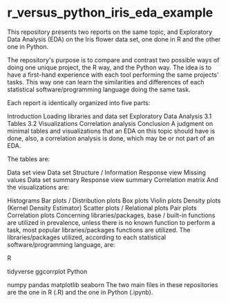 # r_versus_python_iris_eda_example
This repository presents two reports on the same topic, and Exploratory Data Analysis (EDA) on the Iris flower data set, one done in R and the other one in Python.

The repository's purpose is to compare and contrast two possible ways of doing one unique project, the R way, and the Python way. The idea is to have a first-hand experience with each tool performing the same projects' tasks. This way one can learn the similarities and differences of each statistical software/programming language doing the same task.

Each report is identically organized into five parts:

Introduction
Loading libraries and data set
Exploratory Data Analysis 3.1 Tables 3.2 Visualizations
Correlation analysis
Conclusion
A judgment on minimal tables and visualizations that an EDA on this topic should have is done, also, a correlation analysis is done, which may be or not part of an EDA.

The tables are:

Data set view
Data set Structure / Information
Response view
Missing values
Data set summary
Response view summary
Correlation matrix
And the visualizations are:

Histograms
Bar plots / Distribution plots
Box plots
Violin plots
Density plots (Kernel Density Estimator)
Scatter plots / Relational plots
Pair plots
Correlation plots
Concerning libraries/packages, base / built-in functions are utilized in prevalence, unless there is no known function to perform a task, most popular libraries/packages functions are utilized. The libraries/packages utilized, according to each statistical software/programming language, are:

R

tidyverse
ggcorrplot
Python

numpy
pandas
matplotlib
seaborn
The two main files in these repositories are the one in R (.R) and the one in Python (.ipynb).
